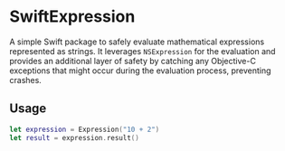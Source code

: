 # SwiftExpression

A simple Swift package to safely evaluate mathematical expressions represented as strings. It leverages `NSExpression` for the evaluation and provides an additional layer of safety by catching any Objective-C exceptions that might occur during the evaluation process, preventing crashes.

## Usage
```swift
let expression = Expression("10 + 2")
let result = expression.result()
```
